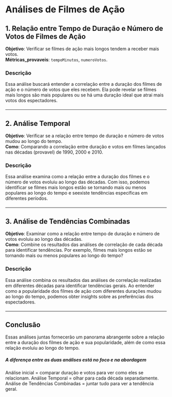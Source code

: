 # Análises de Filmes de Ação

<div style="margin-bottom: 20px;">

## 1. Relação entre Tempo de Duração e Número de Votos de Filmes de Ação
**Objetivo**: Verificar se filmes de ação mais longos tendem a receber mais votos.  
**Métricas_provaveis**: `tempoMinutos`, `numeroVotos`.

### Descrição
Essa análise buscará entender a correlação entre a duração dos filmes de ação e o número de votos que eles recebem. Ela pode revelar se filmes mais longos são mais populares ou se há uma duração ideal que atrai mais votos dos espectadores.

</div>

<hr>

<div style="margin-bottom: 20px;">

## 2. Análise Temporal
**Objetivo**: Verificar se a relação entre tempo de duração e número de votos mudou ao longo do tempo.  
**Como**: Comparando a correlação entre duração e votos em filmes lançados nas décadas (provavel) de 1990, 2000 e 2010.

### Descrição
Essa análise examina como a relação entre a duração dos filmes e o número de votos evoluiu ao longo das décadas. Com isso, podemos identificar se filmes mais longos estão se tornando mais ou menos populares ao longo do tempo e seexiste tendências específicas em diferentes períodos.

</div>

<hr>

<div style="margin-bottom: 20px;">

## 3. Análise de Tendências Combinadas
**Objetivo**: Examinar como a relação entre tempo de duração e número de votos evoluiu ao longo das décadas.  
**Como**: Combine os resultados das análises de correlação de cada década para identificar tendências. Por exemplo, filmes mais longos estão se tornando mais ou menos populares ao longo do tempo?

### Descrição
Essa análise combina os resultados das análises de correlação realizadas em diferentes décadas para identificar tendências gerais. Ao entender como a popularidade dos filmes de ação com diferentes durações mudou ao longo do tempo, podemos obter insights sobre as preferências dos espectadores.

</div>

<hr>

## Conclusão
Essas análises juntas fornecerão um panorama abrangente sobre a relação entre a duração dos filmes de ação e sua popularidade, além de como essa relação evoluiu ao longo do tempo.

##### A diferença entre as duas análises está no foco e na abordagem
Análise inicial = comparar duração e votos para ver como eles se relacionam.
Análise Temporal = olhar para cada década separadamente.
Análise de Tendências Combinadas = juntar tudo para ver a tendência geral.

